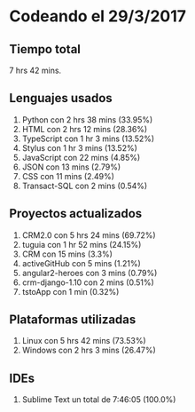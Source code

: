# Codeando el 29/3/2017

## Tiempo total
7 hrs 42 mins.

## Lenguajes usados
1. Python con 2 hrs 38 mins (33.95%)
1. HTML con 2 hrs 12 mins (28.36%)
1. TypeScript con 1 hr 3 mins (13.52%)
1. Stylus con 1 hr 3 mins (13.52%)
1. JavaScript con 22 mins (4.85%)
1. JSON con 13 mins (2.79%)
1. CSS con 11 mins (2.49%)
1. Transact-SQL con 2 mins (0.54%)

## Proyectos actualizados
1. CRM2.0 con 5 hrs 24 mins (69.72%)
1. tuguia con 1 hr 52 mins (24.15%)
1. CRM con 15 mins (3.3%)
1. activeGitHub con 5 mins (1.21%)
1. angular2-heroes con 3 mins (0.79%)
1. crm-django-1.10 con 2 mins (0.51%)
1. tstoApp con 1 min (0.32%)

## Plataformas utilizadas
1. Linux con 5 hrs 42 mins (73.53%)
1. Windows con 2 hrs 3 mins (26.47%)

## IDEs
1. Sublime Text un total de 7:46:05 (100.0%)
